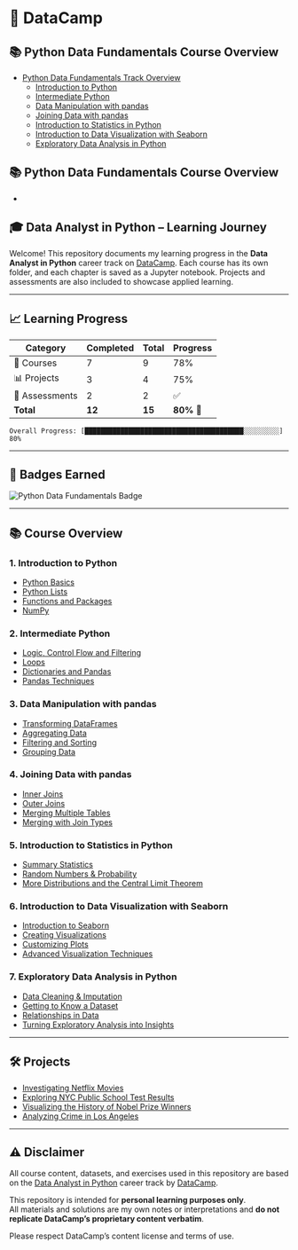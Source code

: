 # 🧠 DataCamp

## 📚 Python Data Fundamentals Course Overview

- [Python Data Fundamentals Track Overview](#python-data-fundamentals-overview)
  - [Introduction to Python](#1-introduction-to-python)
  - [Intermediate Python](#2-intermediate-python)
  - [Data Manipulation with pandas](#3-data-manipulation-with-pandas)
  - [Joining Data with pandas](#4-joining-data-with-pandas)
  - [Introduction to Statistics in Python](#5-introduction-to-statistics-in-python)
  - [Introduction to Data Visualization with Seaborn](#6-introduction-to-data-visualization-with-seaborn)
  - [Exploratory Data Analysis in Python](#7-exploratory-data-analysis-in-python)
    
## 📚 Python Data Fundamentals Course Overview

-

## 🎓 Data Analyst in Python – Learning Journey

Welcome! This repository documents my learning progress in the **Data Analyst in Python** career track on [DataCamp](https://www.datacamp.com/). Each course has its own folder, and each chapter is saved as a Jupyter notebook. Projects and assessments are also included to showcase applied learning.

---

## 📈 Learning Progress

| Category       | Completed | Total  | Progress   |
| -------------- | --------- | ------ | ---------- |
| 📘 Courses     | 7         | 9      | 78%        |
| 📊 Projects    | 3         | 4      | 75%        |
| 🧪 Assessments | 2         | 2      | ✅          |
| **Total**      | **12**    | **15** | **80%** 🎉 |

```text
Overall Progress: [████████████████████████████████████████░░░░░░░░░] 80%
```

---

## 🏅 Badges Earned

![Python Data Fundamentals Badge](https://github.com/Marc86316/DataCamp/blob/main/Badges/Python_Data_Fundamentals.png)

---

## 📚 Course Overview

### 1. Introduction to Python
- [Python Basics](https://github.com/Marc86316/DataCamp/blob/main/Python_Data_Fundamentals/Intro_to_Python/Chapter1.ipynb)
- [Python Lists](https://github.com/Marc86316/DataCamp/blob/main/Python_Data_Fundamentals/Intro_to_Python/Chapter2.ipynb)
- [Functions and Packages](https://github.com/Marc86316/DataCamp/blob/main/Python_Data_Fundamentals/Intro_to_Python/Chapter3.ipynb)
- [NumPy](https://github.com/Marc86316/DataCamp/blob/main/Python_Data_Fundamentals/Intro_to_Python/Chapter4.ipynb)

### 2. Intermediate Python
- [Logic, Control Flow and Filtering](https://github.com/Marc86316/DataCamp/blob/main/Python_Data_Fundamentals/Intermediate_Python/Chapter1.ipynb)
- [Loops](https://github.com/Marc86316/DataCamp/blob/main/Python_Data_Fundamentals/Intermediate_Python/Chapter2.ipynb)
- [Dictionaries and Pandas](https://github.com/Marc86316/DataCamp/blob/main/Python_Data_Fundamentals/Intermediate_Python/Chapter3.ipynb)
- [Pandas Techniques](https://github.com/Marc86316/DataCamp/blob/main/Python_Data_Fundamentals/Intermediate_Python/Chapter4.ipynb)

### 3. Data Manipulation with pandas
- [Transforming DataFrames](https://github.com/Marc86316/DataCamp/blob/main/Python_Data_Fundamentals/Data_Manipulation_with_pandas/Chapter1.ipynb)
- [Aggregating Data](https://github.com/Marc86316/DataCamp/blob/main/Python_Data_Fundamentals/Data_Manipulation_with_pandas/Chapter2.ipynb)
- [Filtering and Sorting](https://github.com/Marc86316/DataCamp/blob/main/Python_Data_Fundamentals/Data_Manipulation_with_pandas/Chapter3.ipynb)
- [Grouping Data](https://github.com/Marc86316/DataCamp/blob/main/Python_Data_Fundamentals/Data_Manipulation_with_pandas/Chapter4.ipynb)

### 4. Joining Data with pandas
- [Inner Joins](https://github.com/Marc86316/DataCamp/blob/main/Python_Data_Fundamentals/Joining_Data_with_pandas/Chapter1.ipynb)
- [Outer Joins](https://github.com/Marc86316/DataCamp/blob/main/Python_Data_Fundamentals/Joining_Data_with_pandas/Chapter2.ipynb)
- [Merging Multiple Tables](https://github.com/Marc86316/DataCamp/blob/main/Python_Data_Fundamentals/Joining_Data_with_pandas/Chapter3.ipynb)
- [Merging with Join Types](https://github.com/Marc86316/DataCamp/blob/main/Python_Data_Fundamentals/Joining_Data_with_pandas/Chapter4.ipynb)

### 5. Introduction to Statistics in Python
- [Summary Statistics](https://github.com/Marc86316/DataCamp/blob/main/Python_Data_Fundamentals/Intro_to_Statistic_in_Python/Summary_Statistics.ipynb)
- [Random Numbers & Probability](https://github.com/Marc86316/DataCamp/blob/main/Python_Data_Fundamentals/Intro_to_Statistic_in_Python/Random_Numbers_and_Probability.ipynb)
- [More Distributions and the Central Limit Theorem](https://github.com/Marc86316/DataCamp/blob/main/Python_Data_Fundamentals/Intro_to_Statistic_in_Python/More_Distributions_and_the_Central_Limit_Theorem.ipynb)

### 6. Introduction to Data Visualization with Seaborn
- [Introduction to Seaborn](https://github.com/Marc86316/DataCamp/blob/main/Python_Data_Fundamentals/Seaborn/Chapter1.ipynb)
- [Creating Visualizations](https://github.com/Marc86316/DataCamp/blob/main/Python_Data_Fundamentals/Seaborn/Chapter2.ipynb)
- [Customizing Plots](https://github.com/Marc86316/DataCamp/blob/main/Python_Data_Fundamentals/Seaborn/Chapter3.ipynb)
- [Advanced Visualization Techniques](https://github.com/Marc86316/DataCamp/blob/main/Python_Data_Fundamentals/Seaborn/Chapter4.ipynb)

### 7. Exploratory Data Analysis in Python
- [Data Cleaning & Imputation](https://github.com/Marc86316/DataCamp/blob/main/Python_Data_Fundamentals/Exploratory_Data_Analysis_in_Python/Data_Cleaning_and_Imputation.ipynb)
- [Getting to Know a Dataset](https://github.com/Marc86316/DataCamp/blob/main/Python_Data_Fundamentals/Exploratory_Data_Analysis_in_Python/Getting_to_Know_a_Dataset.ipynb)
- [Relationships in Data](https://github.com/Marc86316/DataCamp/blob/main/Python_Data_Fundamentals/Exploratory_Data_Analysis_in_Python/Relationships_in_Data.ipynb)
- [Turning Exploratory Analysis into Insights](https://github.com/Marc86316/DataCamp/blob/main/Python_Data_Fundamentals/Exploratory_Data_Analysis_in_Python/Turning_Exploratory_Analysis_into_Action.ipynb)

---

## 🛠 Projects
- [Investigating Netflix Movies](https://github.com/Marc86316/DataCamp/tree/main/Projects/Data_Anaylsis/Investigating_Netflix_Movies)
- [Exploring NYC Public School Test Results](https://github.com/Marc86316/DataCamp/tree/main/Projects/Data_Anaylsis/Exploring_NYC_Public_School_Test_Result_Scores)
- [Visualizing the History of Nobel Prize Winners](https://github.com/Marc86316/DataCamp/tree/main/Projects/Data_Anaylsis/Visualizing_the_History_of_Nobel_Prize_Winners)
- [Analyzing Crime in Los Angeles]()

---

## ⚠️ Disclaimer

All course content, datasets, and exercises used in this repository are based on the [Data Analyst in Python](https://www.datacamp.com/tracks/data-analyst-with-python) career track by [DataCamp](https://www.datacamp.com/).

This repository is intended for **personal learning purposes only**.  
All materials and solutions are my own notes or interpretations and **do not replicate DataCamp’s proprietary content verbatim**.

Please respect DataCamp’s content license and terms of use.



